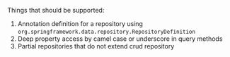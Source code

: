 Things that should be supported:

  1. Annotation definition for a repository using `org.springframework.data.repository.RepositoryDefinition`
  2. Deep property access by camel case or underscore in query methods
  3. Partial repositories that do not extend crud repository
